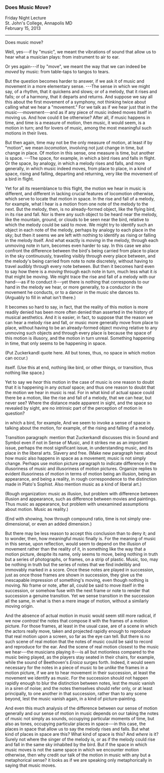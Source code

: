 ### Does Music Move?  

Friday Night Lecture  
St. John's College, Annapolis MD  
February 15, 2013

***

Does music move? 

Well, yes---if by "music", we meant the
vibrations of sound that allow us to hear what a
musician plays: from instrument to air to ear.

Or yes again---if by "move", we meant the way that we
can indeed be *moved* by music: from table-taps to
tangos to tears.

But the question becomes harder to answer, if we
ask it of music and movement in a more elementary
sense. ---The sense in which we might say, of
a rhythm, that it quickens and slows; or of a
melody, that it rises and falls; or of a harmony,
that it departs and returns. And suppose we say
all this about the first movement of a symphony,
not thinking twice about calling what we hear a
"movement." For we talk as if we hear just that
in the music---movement---and as if any piece of
music indeed moves itself in moving us. And how
could it be otherwise? After all, if music happens
in time, and time is a measure of motion, then
music, it would seem, is a motion in turn; and for
lovers of music, among the most meaningful such
motions in their lives.

But then again, time may not be the only measure
of motion, at least if by "motion", we mean
*locomotion*, involving not just change in time,
but change in place. Of motion in this sense, one
measure is time, but another is space. ---The
space, for example, in which a bird rises and
falls in flight. Or the space, by analogy, in which
a melody rises and falls, and more generally, in
which music indeed moves, from place to place,
in a kind of space, rising and falling,
departing and returning, very like the movement of
a bird in flight. 

Yet for all its resemblance to this flight,
the motion we hear in music is different,
and different in lacking crucial features of
locomotion otherwise, which serve to locate that
motion in space. In the rise and fall of a melody,
for example, what I hear is a motion from one
note of the melody to the next. But the melody,
then, is no already-formed object, like the flying
bird, in its rise and fall. Nor is there any such
object to be heard near the melody, like the
mountain, ground, or clouds to be seen near the
bird, relative to which the melody could be said
to move. We might try to identify such an object
in each note of the melody, perhaps by analogy
to each place in the sky; but then it seems we
are left with nothing to identify as rising or
falling in the melody itself. And what exactly
is *moving* in the melody, through each unmoving
note in turn, becomes even harder to say. In this
case we also confront the difference between the
bird's being carried from place to place in the
sky continuously, traveling visibly through every
place between, and the melody's being carried from
note to note discretely, without having to travel
audibly through every note between. But then it
becomes hard even to say how there is a *moving*
through each note in turn, much less what it *is*
that might be moving. We might trace the rise and
fall of a melody with our hand---as if to conduct
it---yet there is nothing that corresponds to our
hand in the melody we hear, or more generally, to
a conductor in the
movement he conducts, or to a 
dancer in the music she dances to. (Arguably to fill in
what isn't there.) 

It becomes so hard to say, in fact, that the reality
of this motion is more readily denied has been more often denied than asserted
in the history of musical aesthetics. And it is easier,
in fact, to suppose that the reason we can hear
a melody rise and fall, or music more generally
move from place to place, without having to be
an already-formed object moving relative to any
unmoving such objects and through every place is
because the space of this motion is illusory, and
the motion in turn unreal. Something happening in
time, that only seems to be happening in space.

(Put Zuckerkandl quote here. All but tones, thus, no
space in which motion can occur.) 

itself. (Use this at end, nothing like bird, or other
things, or transition, thus nothing like space.)

Yet to say we *hear* this motion in the case of
music is one reason to doubt that it is happening
in any *actual* space; and thus one reason to
doubt that the motion we hear in music is real.
For in what kind of actual space could there be a
motion, like the rise and fall of a melody, that
we can hear, but never see? Where the distance
made apparent in sight, and the space so revealed
by sight, are no intrinsic part of the perception
of motion in question?

in which a bird, for
example, And we seem to invoke a sense of space
in talking about the motion, for example, of the
rising and falling of a melody.

Transition paragraph: mention that Zuckerkandl
discusses this in Sound and Symbol even if not
in Sense of Music, and it strikes me as an
important issue, perhaps the most significant
issue, in understanding music, and its place in
the liberal arts. Slavery and free. (Make new
paragraph here: about how music also happens in
space as a movement; music is not simply change.
Perhaps use motion picture paragraph to indicate
difference in the illusoriness of music and
illusoriness of motion pictures. Organize replies
to evident illusoriness of motion in terms of
motion being an illusion, being an appearance, and
being a reality, in rough correspondence to the
distinction made in Plato's Sophist. Also mention
music as a kind of liberal art.)

(Rough organization: music as illusion, but problem
with difference between illusion and appearance, such
as difference between movies and paintings. Thus music
as appearance, but problem with unexamined assumptions
about motion. Music as reality.)

(End with showing, how through compound ratio, time
is not simply one-dimensional, or even an added
dimension.)

But there may be less reason to accept this
conclusion than to deny it; and to wonder, then,
how meaningful music finally is. For the meaning
of music in this sense, upon reflection, would
seem to depend on the illusion of movement rather
than the reality of it, in something like the way
that a motion picture, despite its name, only
seems to move, being nothing in truth but a series
of photographs, or frames, on a strip of plastic.
Music, too, may be nothing in truth but the series
of notes that we find indelibly and immovably
marked in a score. Once these notes are played
in succession, just as once those frames are
shown in succession, they give us the inescapable
impression of something's moving, even though
nothing is moving. No frame or note, after all,
could be said to move itself in the succession,
or somehow fuse with the next frame or note to
render that succession a genuine transition. Yet we
sense transition in the succession all the same,
in what is then a mere image of motion, without a
similarly moving origin.

And the absence of actual motion in music would
seem still more radical, if we now *contrast*
the notes that compose it with the frames of a
motion picture. For those frames, at least in the
usual case, are of a scene in which the actors
really move, taken and projected rapidly enough to
reproduce that real motion upon a screen, so far
as the eye can tell. But there is no such scene of
real motion that the notes of music could be said
to record and reproduce for the ear. And the scene
of real motion closest to the music we hear---the
musicians playing it---is all but motionless
compared to the music being played, as the players
stay seated in their chairs, for example, while
the sound of Beethoven's *Eroica* surges forth.
Indeed, it would seem necessary for the notes
in a piece of music to be *unlike* the frames
in a motion picture, if we are to hear movement
in their succession, at least the movement we
identify as music. For the succession should not
happen rapidly enough to blur the distinction
between notes, lest the music vanish in a siren
of noise; and the notes themselves should refer
only, or at least principally, to one another
in that succession, rather than to any scene
beyond, lest the music vanish again, in a kind of
picture-painting.

And even this much analysis of the
difference between our sense of motion generally and our
sense of motion in music depends on our taking the notes of
music not simply as sounds, occupying particular moments of
time, but also as tones, occupying particular places in
space---in this case, the places in space that allow us to
say the melody rises and falls. But what kind of places
in space are this? What kind of space is this? And *where* is
it? Surely not where the singer of the melody is, or as if the
melody could rise and fall in the same sky inhabited by the
bird. But if the space in which music moves is not the same
space in which we encounter motion otherwise, then why
credit our talk of the motion in music with any but a
metaphorical sense? it looks
as if we are speaking only metaphorically in saying that
music moves. 
